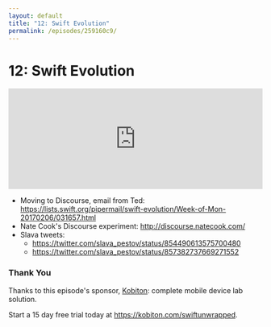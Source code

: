 ```yaml
---
layout: default
title: "12: Swift Evolution"
permalink: /episodes/259160c9/
---
```


# 12: Swift Evolution

<iframe frameBorder="0" height="200px" scrolling="no" seamless src="https://player.simplecast.com/03e313d9-9a1d-4efd-884a-e95ba545ad61" width="100%"></iframe>

- Moving to Discourse, email from Ted: https://lists.swift.org/pipermail/swift-evolution/Week-of-Mon-20170206/031657.html
- Nate Cook's Discourse experiment: http://discourse.natecook.com/
- Slava tweets:
    - https://twitter.com/slava_pestov/status/854490613575700480
    - https://twitter.com/slava_pestov/status/857382737669271552

### Thank You

Thanks to this episode's sponsor, [Kobiton](https://kobiton.com/swiftunwrapped): complete mobile device lab solution.

Start a 15 day free trial today at https://kobiton.com/swiftunwrapped.
